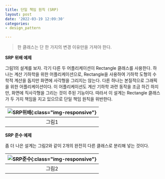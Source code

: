 ```yaml
---
title: 단일 책임 원칙 (SRP)
layout: post
date: '2022-03-19 12:09:30'
categories:
- design_pattern

---
```


> 한 클래스는 단 한 가지의 변경 이유만을 가져야 한다.

**SRP 위배 예제** <br>

그림1의 설계를 보자. 
각기 다른 두 어플리케이션이 Rectangle 클래스를 사용한다.
하나는 계산 기하학을 위한 어플리케이션으로, Rectangle을 사용하여 기하학 도형의 수학적 계산을 돕지만 화면에 사각형을 그리지는 않는다.
다른 하나는 본질적으로 그래픽을 위한 어플리케이션이다.
이 어플리케이션도 계산 기하학 과련 동작을 조금 하긴 하지만, 화면에 직사각형을 그리는 것이 주된 기능이다.
따라서 이 설계는 Rectangle 클래스가 두 가지 책임을 지고 있으므로 단일 책임 원칙을 위반한다.

| ![SRP위배]({{site.url}}/assets/img/srp1.jpg){:class="img-responsive"} |
|:--:|
| 그림1 |

**SRP 준수 예제** <br>

좀 더 나은 설계는 그림2와 같이 2개의 완전히 다른 클래스로 분리해 넣는 것이다.

| ![SRP준수]({{site.url}}/assets/img/srp2.jpg){:class="img-responsive"} |
|:--:|
| 그림2 |




